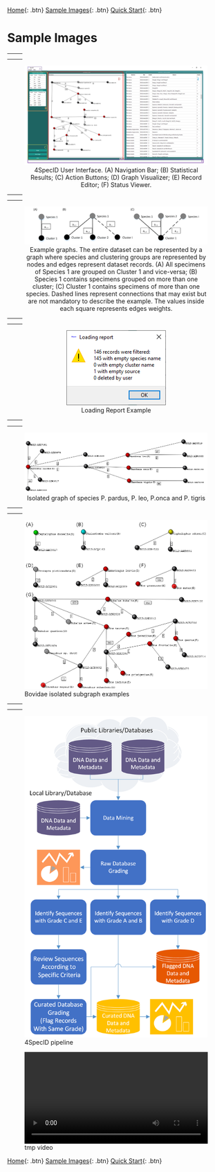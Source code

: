 [Home](https://4specid.github.io){: .btn}
[Sample Images](https://4specid.github.io/images){: .btn}
[Quick Start](https://4specid.github.io/tutorial){: .btn}

# Sample Images

<table style="width:100%">
  <tr>
    <th></th>
    <th></th>
  </tr>
  <tr>
	<td width="40%"></td>
	<td width="60%"></td>
  </tr>
  
</table>

<center>
	<figure>
		<img src="\assets\4SpecID_mainWindow_labeled.png">
		<figcaption>4SpecID User Interface. (A) Navigation Bar; (B) Statistical Results; (C) Action Buttons; (D) Graph Visualizer; (E) Record Editor; (F) Status Viewer.</figcaption>
	</figure>
</center>




<table style="width:100%">
  <tr>
    <th></th>
    <th></th>
  </tr>
  <tr>
	<td width="40%"></td>
	<td width="60%"></td>
  </tr>
  
</table>

<center>
	<figure>
		<img src="\assets\4SpecID_graphExample.png">
		<figcaption>Example graphs. The entire dataset can be represented by a graph where species and clustering groups are represented by nodes and edges represent dataset records. (A) All specimens of Species 1 are grouped on Cluster 1 and vice-versa; (B) Species 1 contains specimens grouped on more than one cluster; (C) Cluster 1 contains specimens of more than one species. Dashed lines represent connections that may exist but are not mandatory to describe the example. The values inside each square represents edges weights.</figcaption>
	</figure>
</center>




<table style="width:100%">
  <tr>
    <th></th>
    <th></th>
  </tr>
  <tr>
	<td width="40%"></td>
	<td width="60%"></td>
  </tr>
  
</table>

<center>
	<figure>
		<img src="\assets\LoadingReport.png">
		<figcaption>Loading Report Example</figcaption>
	</figure>
</center>

<table style="width:100%">
  <tr>
    <th></th>
    <th></th>
  </tr>
  <tr>
	<td width="40%"></td>
	<td width="60%"></td>
  </tr>
  
</table>

<center>
	<figure>
		<img src="\assets\Pantera tigris.png">
		<figcaption>Isolated graph of species P. pardus, P. leo, P.onca and P. tigris</figcaption>
	</figure>
</center>



<table style="width:100%">
  <tr>
    <th></th>
    <th></th>
  </tr>
  <tr>
	<td width="40%"></td>
	<td width="60%"></td>
  </tr>
  
</table>

<figure>
	<img src="\assets\fig4.png">
	<figcaption>Bovidae isolated subgraph examples</figcaption>
</figure>



<table style="width:100%">
  <tr>
    <th></th>
    <th></th>
  </tr>
  <tr>
	<td width="40%"></td>
	<td width="60%"></td>
  </tr>
  
</table>


<figure>
	<img src="\assets\4SpecID_Workflow.png">
	<figcaption>4SpecID pipeline</figcaption>
</figure>



<figure class="large">
	<div class="myvideo">
	   <video  style="display:block; width:100%; height:auto;" autoplay controls loop="loop">
		   <source src="{{ site.baseurl }}\assets\tmp.mp4" type="video/mp4" />
	   </video>
	</div>
<figcaption>tmp video</figcaption>
</figure>

[Home](https://4specid.github.io){: .btn}
[Sample Images](https://4specid.github.io/images){: .btn}
[Quick Start](https://4specid.github.io/tutorial){: .btn}